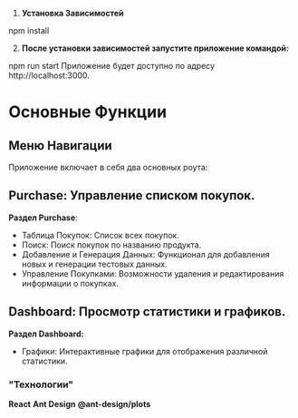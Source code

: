1. **Установка Зависимостей**

npm install

2. **После установки зависимостей запустите приложение командой:**

npm run start
Приложение будет доступно по адресу http://localhost:3000.

# Основные Функции

## Меню Навигации

Приложение включает в себя два основных роута:

## Purchase: Управление списком покупок.

**Раздел Purchase**:

- Таблица Покупок: Список всех покупок.
- Поиск: Поиск покупок по названию продукта.
- Добавление и Генерация Данных: Функционал для добавления новых и генерации тестовых данных.
- Управление Покупками: Возможности удаления и редактирования информации о покупках.

## Dashboard: Просмотр статистики и графиков.

**Раздел Dashboard:**

- Графики: Интерактивные графики для отображения различной статистики.

### "Технологии"

**React**
**Ant Design**
**@ant-design/plots**
